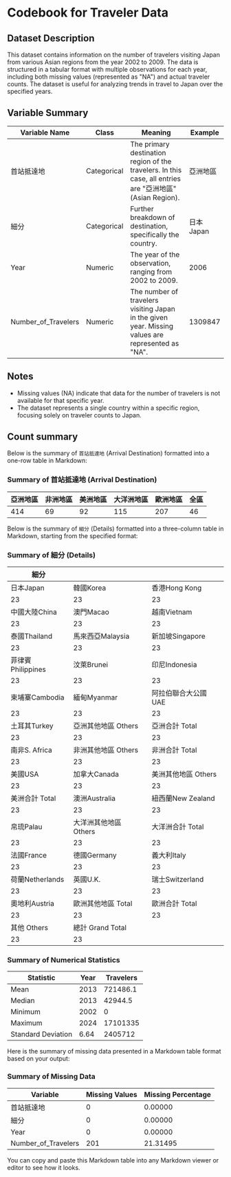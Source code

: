 # Codebook for Traveler Data

## Dataset Description
This dataset contains information on the number of travelers visiting Japan from various Asian regions from the year 2002 to 2009. The data is structured in a tabular format with multiple observations for each year, including both missing values (represented as "NA") and actual traveler counts. The dataset is useful for analyzing trends in travel to Japan over the specified years.

## Variable Summary

| Variable Name        | Class       | Meaning                                 | Example              |
|----------------------|-------------|-----------------------------------------|----------------------|
| 首站抵達地           | Categorical | The primary destination region of the travelers. In this case, all entries are "亞洲地區" (Asian Region). | 亞洲地區              |
| 細分                 | Categorical | Further breakdown of destination, specifically the country. | 日本Japan            |
| Year                 | Numeric     | The year of the observation, ranging from 2002 to 2009. | 2006                 |
| Number_of_Travelers  | Numeric     | The number of travelers visiting Japan in the given year. Missing values are represented as "NA". | 1309847              |

## Notes
- Missing values (NA) indicate that data for the number of travelers is not available for that specific year.
- The dataset represents a single country within a specific region, focusing solely on traveler counts to Japan.

## Count summary

Below is the summary of `首站抵達地` (Arrival Destination) formatted into a one-row table in Markdown:

### Summary of 首站抵達地 (Arrival Destination)

| 亞洲地區 | 非洲地區 | 美洲地區 | 大洋洲地區 | 歐洲地區 | 全區 |
|----------|----------|----------|------------|----------|------|
| 414      | 69       | 92       | 115        | 207      | 46   |

Below is the summary of `細分` (Details) formatted into a three-column table in Markdown, starting from the specified format:

### Summary of 細分 (Details)

| 細分                             |       |       |
|----------------------------------|-------|-------|
| 日本Japan                        | 韓國Korea                        | 香港Hong Kong                   |
| 23                               | 23    | 23    |
| 中國大陸China                   | 澳門Macao                       | 越南Vietnam                     |
| 23                               | 23    | 23    |
| 泰國Thailand                    | 馬來西亞Malaysia                | 新加坡Singapore                 |
| 23                               | 23    | 23    |
| 菲律賓Philippines                | 汶萊Brunei                      | 印尼Indonesia                   |
| 23                               | 23    | 23    |
| 柬埔寨Cambodia                  | 緬甸Myanmar                     | 阿拉伯聯合大公國UAE             |
| 23                               | 23    | 23    |
| 土耳其Turkey                    | 亞洲其他地區 Others              | 亞洲合計 Total                  |
| 23                               | 23    | 23    |
| 南非S. Africa                   | 非洲其他地區 Others              | 非洲合計 Total                  |
| 23                               | 23    | 23    |
| 美國USA                         | 加拿大Canada                    | 美洲其他地區 Others              |
| 23                               | 23    | 23    |
| 美洲合計 Total                  | 澳洲Australia                    | 紐西蘭New Zealand               |
| 23                               | 23    | 23    |
| 帛琉Palau                       | 大洋洲其他地區 Others            | 大洋洲合計 Total                |
| 23                               | 23    | 23    |
| 法國France                      | 德國Germany                     | 義大利Italy                    |
| 23                               | 23    | 23    |
| 荷蘭Netherlands                 | 英國U.K.                       | 瑞士Switzerland                 |
| 23                               | 23    | 23    |
| 奧地利Austria                  | 歐洲其他地區 Total              | 歐洲合計 Total                  |
| 23                               | 23    | 23    |
| 其他 Others                     | 總計 Grand Total                |                                 |
| 23                               | 23    |                                 |

### Summary of Numerical Statistics

| Statistic        | Year      | Travelers      |
|------------------|-----------|----------------|
| Mean             | 2013     | 721486.1       |
| Median           | 2013     | 42944.5        |
| Minimum          | 2002     | 0              |
| Maximum          | 2024     | 17101335       |
| Standard Deviation | 6.64    | 2405712        |

Here is the summary of missing data presented in a Markdown table format based on your output:

### Summary of Missing Data

| Variable                | Missing Values | Missing Percentage |
|-------------------------|----------------|--------------------|
| 首站抵達地              | 0              | 0.00000            |
| 細分                    | 0              | 0.00000            |
| Year                    | 0              | 0.00000            |
| Number_of_Travelers     | 201            | 21.31495           |

You can copy and paste this Markdown table into any Markdown viewer or editor to see how it looks.